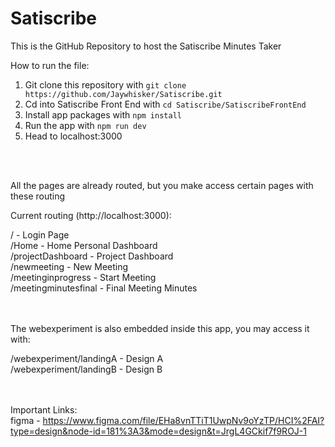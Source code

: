 # Satiscribe
This is the GitHub Repository to host the Satiscribe Minutes Taker

How to run the file:
1. Git clone this repository with `git clone https://github.com/Jaywhisker/Satiscribe.git`
2. Cd into Satiscribe Front End with `cd Satiscribe/SatiscribeFrontEnd`
3. Install app packages with `npm install`
4. Run the app with `npm run dev`
5. Head to localhost:3000

<br></br>

All the pages are already routed, but you make access certain pages with these routing

Current routing (http://localhost:3000):

/ - Login Page\
/Home - Home Personal Dashboard\
/projectDashboard - Project Dashboard\
/newmeeting - New Meeting\
/meetinginprogress - Start Meeting\
/meetingminutesfinal - Final Meeting Minutes

<br></br>
The webexperiment is also embedded inside this app, you may access it with:

/webexperiment/landingA - Design A\
/webexperiment/landingB - Design B

<br></br>
Important Links: </br>
figma - https://www.figma.com/file/EHa8vnTTiT1UwpNv9oYzTP/HCI%2FAI?type=design&node-id=181%3A3&mode=design&t=JrgL4GCkif7f9ROJ-1
